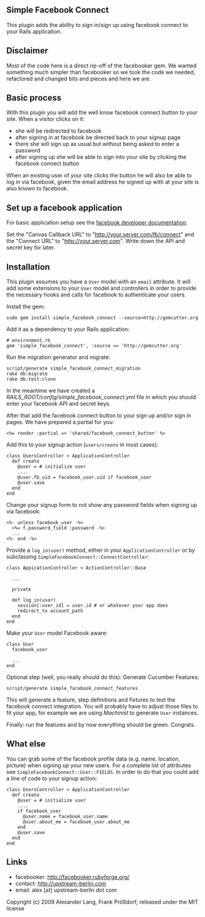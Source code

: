 ## Simple Facebook Connect

This plugin adds the ability to sign in/sign up using facebook connect to your Rails application.

## Disclaimer

Most of the code here is a direct rip-off of the facebooker gem. We wanted something much simpler than facebooker so we took the code we needed, refactored and changed bits and pieces and here we are.

## Basic process

With this plugin you will add the well know facebook connect button to your site. When a visitor clicks on it:

* she will be redirected to facebook
* after signing in at facebook be directed back to your signup page
* there she will sign up as usual but without being asked to enter a password
* after signing up she will be able to sign into your site by clicking the facebook connect button

When an existing user of your site clicks the button he will also be able to log in via facebook, given the email address he signed up with at your site is also known to facebook.

## Set up a facebook application

For basic application setup see the [facebook developer documentation](http://developers.facebook.com/get_started.php).

Set the "Canvas Callback URL" to "http://your.server.com/fb/connect" and the "Connect URL" to "http://your.server.com". Write down the API and secret key for later.


## Installation

This plugin assumes you have a `User` model with an `email` attribute. It will add some extensions to your `User` model and controllers in order to provide the necessary hooks and calls for facebook to authenticate your users.

Install the gem:

    sudo gem install simple_facebook_connect --source=http://gemcutter.org
    
Add it as a dependency to your Rails application:

    # environment.rb
    gem 'simple_facebook_connect', :source => 'http://gemcutter.org'
    
Run the migration generator and migrate:

    script/generate simple_facebook_connect_migration
    rake db:migrate
    rake db:test:clone
    
In the meantime we have created a _RAILS_ROOT/config/simple_facebook_connect.yml_ file in which you should enter your facebook API and secret keys.
    
After that add the facebook connect button to your sign up and/or sign in pages. We have prepared a partial for you:

    <%= render :partial => 'shared/facebook_connect_button' %>
    
Add this to your signup action (`users/create` in most cases):

    class UsersController < ApplicationController
      def create
        @user = # initialize user
        ....
        @user.fb_uid = facebook_user.uid if facebook_user
        @user.save
      end
    end
    
Change your signup form to not show any password fields when signing up via facebook:

    <%- unless facebook_user -%>
      <%= f.password_field :password -%>
      ...
    <%- end -%>
    
Provide a `log_in(user)` method, either in your `ApplicationController` or by subclassing `SimpleFacebookConnect::ConnectController`:

    class AppicationController < ActionController::Base
    
      ...
      
      private
      
      def log_in(user)
        session[:user_id] = user.id # or whatever your app does
        redirect_to account_path
      end
    end
    
Make your `User` model Facebook aware:

    class User
      facebook_user
      
      ...
    end
    
Optional step (well, you really should do this): Generate Cucumber Features:

    script/generate simple_facebook_connect_features
    
This will generate a feature, step definitions and fixtures to test the facebook connect integration. You will probably have to adjust those files to fit your app, for example we are using _Machinist_ to generate `User` instances.

Finally: run the features and by now everything should be green. Congrats.

## What else

You can grab some of the facebook profile data (e.g. name, location, picture) when signing up your new users. For a complete list of attributes see `SimpleFacebookConnect::User::FIELDS`. In order to do that you could add a line of code to your signup action:

    class UsersController < ApplicationController
      def create
        @user = # initialize user
        ....
        if facebook_user
          @user.name = facebook_user.name
          @user.about_me = facebook_user.about_me
        end
        @user.save
      end
    end

## Links

* facebooker: http://facebooker.rubyforge.org/
* contact: http://upstream-berlin.com
* email: alex [at] upstream-berlin dot com


Copyright (c) 2009 Alexander Lang, Frank Prößdorf, released under the MIT license
